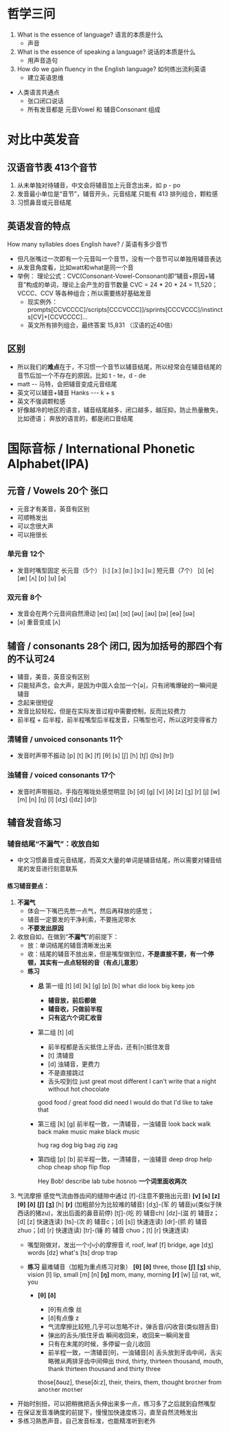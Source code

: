 # 哲学三问
1. What is the essence of language? 语言的本质是什么
    - 声音
2. What is the essence of speaking a language? 说话的本质是什么
    - 用声音造句
3. How do we gain fluency in the English language? 如何练出流利英语
    - 建立英语思维

- 人类语言共通点
    - 张口闭口说话
    - 所有发音都是 元音Vowel 和 辅音Consonant 组成

# 对比中英发音
## 汉语音节表 413个音节
1. 从未单独对待辅音，中文会将辅音加上元音念出来，如 p - po
2. 发音最小单位是“音节”，辅音开头，元音结尾 只能有 413 排列组合，颗粒感
3. 习惯鼻音或元音结尾

## 英语发音的特点
How many syllables does English have? / 英语有多少音节
- 但凡张嘴过一次即有一个元音叫一个音节，没有一个音节可以单独用辅音表达
- 从发音角度看，比如watt和what是同一个音
- 举例：
    理论公式：CVC(Consonant-Vowel-Consonant)即“辅音+原因+辅音”构成的单词，理论上会产生的音节数量 CVC = 24 * 20 * 24 = 11,520； VCCC、CCV 等各种组合；所以需要练好基础发音
    - 现实例外：prompts[CCVCCCC]/scripts[CCCVCCC]]/sprints[CCCVCCC]/instincts[CV]+[CCVCCCC]...
    - 英文所有排列组合，最终答案 15,831 （汉语的近40倍）

## 区别
- 所以我们的**难点**在于，不习惯一个音节以辅音结尾，所以经常会在辅音结尾的音节后加一个不存在的原因，比如 t - te，d - de
- matt -- 马特，会把辅音变成元音结尾
- 英文可以辅音+辅音 Hanks --- k + s
- 英文不强调颗粒感
- 好像越冷的地区的语言，辅音结尾越多，闭口越多，越压抑，防止热量散失，比如德语； 奔放的语言的，都是闭口音结尾

# 国际音标 / International Phonetic Alphabet(IPA)
## 元音 / Vowels 20个 张口
- 元音才有美音，英音有区别
- 可顺畅发出
- 可以念很大声
- 可以拖很长
### 单元音 12个
- 发音时嘴型固定
    长元音（5个）
    [i:] [ɜ:] [ɑ:] [ɔ:] [u:]
    短元音（7个）
    [ɪ] [e] [æ] [ʌ] [ɒ] [ʊ] [ə]
### 双元音 8个
- 发音会在两个元音间自然滑动
    [eɪ] [aɪ] [ɔɪ] [əʊ] [aʊ] [ɪə] [eə] [ʊə]
- [ə] 重音变成 [ʌ]

## 辅音 / consonants 28个 闭口, 因为加括号的那四个有的不认可24
- 辅音，美音，英音没有区别
- 只能轻声念，会大声，是因为中国人会加一个[ə]，只有闭嘴爆破的一瞬间是辅音
- 念起来很短促
- 发音比较轻松，但是在实际发音过程中需要控制，反而比较费力
- 前半程 + 后半程，前半程嘴型后半程发音，只嘴型也可，所以这时变得省力
### 清辅音 / unvoiced consonants 11个
- 发音时声带不振动
    [p] [t] [k] [f] [θ]
    [s] [ʃ] [h] [tʃ] ([ts] [tr])
### 浊辅音 / voiced consonants 17个
- 发音时声带振动，手指在喉咙处感觉明显
    [b] [d] [g] [v] [ð] [z] [ʒ] [r] [j]
    [w] [m] [n] [ŋ] [l] [dʒ] ([dz] [dr])

## 辅音发音练习
### 辅音结尾“不漏气”：收放自如
- 中文习惯鼻音或元音结尾，而英文大量的单词是辅音结尾，所以需要对辅音结尾的发音进行刻意联系
#### 练习辅音要点：
1. **不漏气**
    - 体会一下嘴巴先憋一点气，然后再释放的感觉；
    - 辅音一定要发的干净利索，不要拖泥带水
    - **不要发出原因**
2. 收放自如，在做到“**不漏气**”的前提下：
    - 放：单词结尾的辅音清晰发出来
    - 收：结尾的辅音不放出来，但是嘴型做到位，**不是直接不要，有一个停顿，其实有一点点轻轻的音（有点儿意思）**
    - **练习**
        - **总** 第一组 [t] [d] [k] [g] [p] [b]
            wha`t` 
            di`d`
            loo`k`
            bi`g`
            kee`p`
            jo`b`
            - **辅音放，前后都做**
            - **辅音收，只做前半程**
            - **只有这六个词汇收音**
        - 第二组 [t] [d] 
            - 前半程都是舌尖抵住上牙齿，还有[n]抵住发音
            - [t] 清辅音
            - [d] 浊辅音，更费力
            - 不是直接跳过
            - 舌头咬到位
            just great
            most different
            I can't write that
            a night without hot chocolate

            good food / great food
            did need
            I would do that
            I'd like to take that
        - 第三组 [k] [g] 前半程一致，一清辅音，一浊辅音
            look back
            walk back
            make music
            make black music

            hug
            rag dog
            big bag
            zig zag
        - 第四组 [p] [b] 前半程一致，一清辅音，一浊辅音
            deep drop
            help chop
            cheap shop
            flip flop

            Hey Bob!
            describe
            lab tube
            ho`b`no`b` **一个词里面收两次**
3. 气流摩擦 感觉气流由唇齿间的缝隙中通过
    [f]-(注意不要拖出元音) **[v]** **[s]** **[z]** **[θ]** **[ð]** **[ʃ]** **[ʒ]** [h] **[r]** (加粗部分为比较难的辅音)
    [dʒ]-(军 的 辅音ju(类似于陕西话的猪zu)，发出后面的鼻音前停)
    [tʃ]-(吃 的 辅音ch)
    [dz]-(滋 的 辅音z；[d] [z] 快速连读)
    [ts]-(次 的 辅音c；[d] [s]] 快速连读)
    [dr]-(抓 的 辅音zhuo；[d] [r] 快速连读)
    [tr]-(锤 的 辅音 chuo；[t] [r] 快速连读)
    - 嘴型刚做对，发出一个小小的摩擦音
    if, roof, leaf [f]
    bridge, age [dʒ]
    words [dz]
    what's [ts]
    drop
    trap
    - **练习** 最难辅音（加粗为重点练习对象）
        **[θ]** **[ð]** three, those
        **[ʃ]** **[ʒ]** ship, vision
        [l] lip, small
        [m] [n] **[ŋ]** mom, many, morning
        **[r]** [w] [j] rat, wit, you

        - **[θ]** **[ð]**
            - [θ]有点像 丝
            - [ð]有点像 z
            - 气流摩擦比较短,几乎可以忽略不计，弹舌音/闪收音(类似翘舌音)
            - 弹出的舌头/抵住牙齿 瞬间收回来，收回来一瞬间发音
            - 只有在末尾的时候，多停留一会儿收回
            - 前半程一致，一清辅音[θ]，一浊辅音[ð]
            舌头放到牙齿中间，舌尖略微从两排牙齿中间伸出
            third, thirty, thirteen
            thousand, mouth, thank
            thirteen thousand and thirty three

            those[ðəʊz], these[ði:z], their, 
            theirs, them, thought
            bro`th`er from ano`th`er mo`th`er
- 开始时别扭，可以把稍微把舌头伸出来多一点，练习多了之后就到自然嘴型
- 在保证发音准确度的前提下，慢慢加快速度练习，直至自然流畅发出
- 多练习熟悉声音，自己发音标准，也能精准听到老外